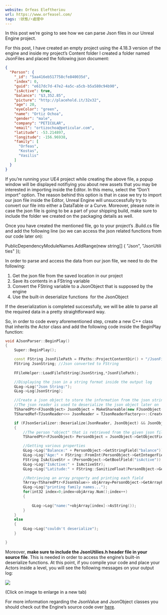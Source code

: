 ```yaml
---
website: Orfeas Eleftheriou
url: https://www.orfeasel.com/
tags: ❔狀態/⚡處理中
---
```

In this post we’re going to see how we can parse Json files in our Unreal Engine project.

For this post, I have created an empty project using the 4.18.3 version of the engine and inside my project’s Content folder I created a folder named JsonFiles and placed the following json document:

```json
{
  "Person": {
    "_id": "5aa416eb517758cfe840035d",
    "index": 0,
    "guid": "e617dc7d-47e2-4a5c-a5cb-b5a580c94b90",
    "isActive": true,
    "balance": "$3,352.85",
    "picture": "http://placehold.it/32x32",
    "age": 20,
    "eyeColor": "green",
    "name": "Ortiz Ochoa",
    "gender": "male",
    "company": "PETICULAR",
    "email": "ortizochoa@peticular.com",
    "latitude": -53.214897,
    "longitude": -156.96938,
    "family": [
      "Orfeas",
      "Kostas",
      "Vasilis"
    ]
  }
}
```
If you’re running your UE4 project while creating the above file, a popup window will be displayed notifiying you about new assets that you may be interested in importing inside the Editor. In this menu, select the “Don’t import” option. The reason behind this option is that in case we try to import our json file inside the Editor, Unreal Engine will unsuccessfully try to convert our file into either a DataTable or a Curve. Moreover, please note in case the json file is going to be a part of your shipping build, make sure to include the folder we created on the packaging details as well.

Once you have created the mentioned file, go to your project’s .Build.cs file and add the following line (so we can access the json related functions from our code later on):

PublicDependencyModuleNames.AddRange(new string[] { "Json", "JsonUtilities" });

In order to parse and access the data from our json file, we need to do the following:

1.  Get the json file from the saved location in our project
2.  Save its contents in a FString variable
3.  Convert the FString variable to a JsonObject that is supposed by the engine
4.  Use the built-in deserialize functions  for the JsonObject

If the deserialization is completed successfully, we will be able to parse all the required data in a pretty straightforward way.

So, in order to code every aforementioned step, create a new C++ class that inherits the Actor class and add the following code inside the BeginPlay function:

```c++
void AJsonParser::BeginPlay()
{
	Super::BeginPlay();

	const FString JsonFilePath = FPaths::ProjectContentDir() + "/JsonFiles/randomgenerated.json";
	FString JsonString; //Json converted to FString
	
	FFileHelper::LoadFileToString(JsonString,*JsonFilePath);

	//Displaying the json in a string format inside the output log
	GLog->Log("Json String:");
	GLog->Log(JsonString);

	//Create a json object to store the information from the json string
	//The json reader is used to deserialize the json object later on
	TSharedPtr<FJsonObject> JsonObject = MakeShareable(new FJsonObject());
	TSharedRef<TJsonReader<>> JsonReader = TJsonReaderFactory<>::Create(JsonString);

	if (FJsonSerializer::Deserialize(JsonReader, JsonObject) && JsonObject.IsValid())
	{
		//The person "object" that is retrieved from the given json file
		TSharedPtr<FJsonObject> PersonObject = JsonObject->GetObjectField("Person");

		//Getting various properties
		GLog->Log("Balance:" + PersonObject->GetStringField("balance"));
		GLog->Log("Age:" + FString::FromInt(PersonObject->GetIntegerField("age")));
		FString IsActiveStr = (PersonObject->GetBoolField("isActive")) ? "Active" : "Inactive";
		GLog->Log("IsActive:" + IsActiveStr);
		GLog->Log("Latitude:" + FString::SanitizeFloat(PersonObject->GetNumberField("latitude")));

		//Retrieving an array property and printing each field
		TArray<TSharedPtr<FJsonValue>> objArray=PersonObject->GetArrayField("family");
		GLog->Log("printing family names...");
		for(int32 index=0;index<objArray.Num();index++)
		{
			
			GLog->Log("name:"+objArray[index]->AsString());
		}
	}
	else
	{
		GLog->Log("couldn't deserialize");
	}

}
```

Moreover, **make sure to include the JsonUtilies.h header file in your source file**. This is needed in order to access the engine’s built-in deserialize functions. At this point, if you compile your code and place your Actors inside a level, you will see the following messages on your output log:

[![](https://i0.wp.com/orfeasel.com/wp-content/uploads/2018/03/jsonoutputresult.png?resize=980%2C435)](https://i0.wp.com/orfeasel.com/wp-content/uploads/2018/03/jsonoutputresult.png)

(Click on image to enlarge in a new tab)

For more information regarding the JsonValue and JsonObject classes you should check out the Engine’s source code over [here](https://github.com/EpicGames/UnrealEngine/tree/release/Engine/Source/Runtime/Json/Public/Dom).

